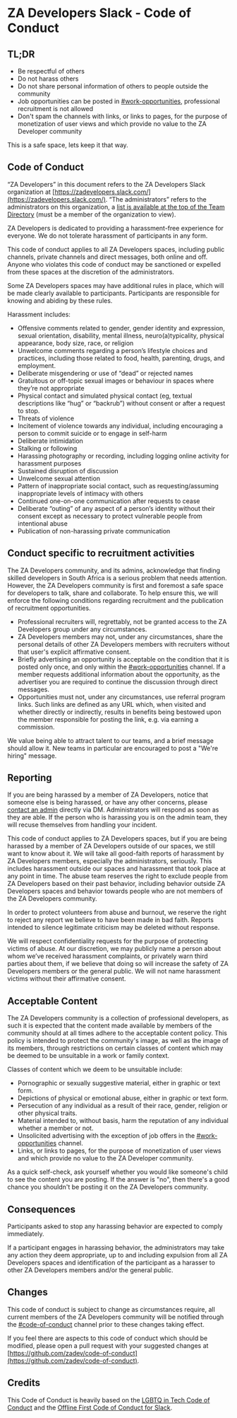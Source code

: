 # ZA Developers Slack - Code of Conduct

## TL;DR

* Be respectful of others
* Do not harass others
* Do not share personal information of others to people outside the community
* Job opportunities can be posted in [#work-opportunities](https://zadevelopers.slack.com/messages/work-opportunities/), professional recruitment is not allowed
* Don't spam the channels with links, or links to pages, for the purpose of monetization of user views and which provide no value to the ZA Developer community

This is a safe space, lets keep it that way.

## Code of Conduct

“ZA Developers” in this document refers to the ZA Developers Slack organization at [https://zadevelopers.slack.com/](https://zadevelopers.slack.com/). “The administrators” refers to the administrators on this organization, a [list is available at the top of the Team Directory](https://zadevelopers.slack.com/team) (must be a member of the organization to view).

ZA Developers is dedicated to providing a harassment-free experience for everyone. We do not tolerate harassment of participants in any form.

This code of conduct applies to all ZA Developers spaces, including public channels, private channels and direct messages, both online and off. Anyone who violates this code of conduct may be sanctioned or expelled from these spaces at the discretion of the administrators.

Some ZA Developers spaces may have additional rules in place, which will be made clearly available to participants. Participants are responsible for knowing and abiding by these rules.

Harassment includes:

* Offensive comments related to gender, gender identity and expression, sexual orientation, disability, mental illness, neuro(a)typicality, physical appearance, body size, race, or religion
* Unwelcome comments regarding a person’s lifestyle choices and practices, including those related to food, health, parenting, drugs, and employment.
* Deliberate misgendering or use of “dead” or rejected names
* Gratuitous or off-topic sexual images or behaviour in spaces where they’re not appropriate
* Physical contact and simulated physical contact (eg, textual descriptions like “hug” or “backrub”) without consent or after a request to stop.
* Threats of violence
* Incitement of violence towards any individual, including encouraging a person to commit suicide or to engage in self-harm
* Deliberate intimidation
* Stalking or following
* Harassing photography or recording, including logging online activity for harassment purposes
* Sustained disruption of discussion
* Unwelcome sexual attention
* Pattern of inappropriate social contact, such as requesting/assuming inappropriate levels of intimacy with others
* Continued one-on-one communication after requests to cease
* Deliberate “outing” of any aspect of a person’s identity without their consent except as necessary to protect vulnerable people from intentional abuse
* Publication of non-harassing private communication

## Conduct specific to recruitment activities

The ZA Developers community, and its admins, acknowledge that finding skilled developers in South Africa is a serious problem that needs attention. However, the ZA Developers community is first and foremost a safe space for developers to talk, share and collaborate. To help ensure this, we will enforce the following conditions regarding recruitment and the publication of recruitment opportunities.

* Professional recruiters will, regrettably, not be granted access to the ZA Developers group under any circumstances.
* ZA Developers members may not, under any circumstances, share the personal details of other ZA Developers members with recruiters without that user's explicit affirmative consent.
* Briefly advertising an opportunity is acceptable on the condition that it is posted only once, and only within the [#work-opportunities](https://zadevelopers.slack.com/messages/work-opportunities/) channel. If a member requests additional information about the opportunity, as the advertiser you are required to continue the discussion through direct messages.
* Opportunities must not, under any circumstances, use referral program links. Such links are defined as any URL which, when visited and whether directly or indirectly, results in benefits being bestowed upon the member responsible for posting the link, e.g. via earning a commission.

We value being able to attract talent to our teams, and a brief message should allow it. New teams in particular are encouraged to post a "We're hiring" message.

## Reporting

If you are being harassed by a member of ZA Developers, notice that someone else is being harassed, or have any other concerns, please [contact an admin](https://zadevelopers.slack.com/team) directly via DM. Administrators will respond as soon as they are able. If the person who is harassing you is on the admin team, they will recuse themselves from handling your incident.

This code of conduct applies to ZA Developers spaces, but if you are being harassed by a member of ZA Developers outside of our spaces, we still want to know about it. We will take all good-faith reports of harassment by ZA Developers members, especially the administrators, seriously. This includes harassment outside our spaces and harassment that took place at any point in time. The abuse team reserves the right to exclude people from ZA Developers based on their past behavior, including behavior outside ZA Developers spaces and behavior towards people who are not members of the ZA Developers community.

In order to protect volunteers from abuse and burnout, we reserve the right to reject any report we believe to have been made in bad faith. Reports intended to silence legitimate criticism may be deleted without response.

We will respect confidentiality requests for the purpose of protecting victims of abuse. At our discretion, we may publicly name a person about whom we’ve received harassment complaints, or privately warn third parties about them, if we believe that doing so will increase the safety of ZA Developers members or the general public. We will not name harassment victims without their affirmative consent.

## Acceptable Content
The ZA Developers community is a collection of professional developers, as such it is expected that the content made available by members of the community should at all times adhere to the acceptable content policy. This policy is intended to protect the community's image, as well as the image of its members, through restrictions on certain classes of content which may be deemed to be unsuitable in a work or family context.

Classes of content which we deem to be unsuitable include:

 - Pornographic or sexually suggestive material, either in graphic or text form.
 - Depictions of physical or emotional abuse, either in graphic or text form.
 - Persecution of any individual as a result of their race, gender, religion or other physical traits.
 - Material intended to, without basis, harm the reputation of any individual whether a member or not.
 - Unsolicited advertising with the exception of job offers in the [#work-opportunities](https://zadevelopers.slack.com/messages/work-opportunities/) channel.
 - Links, or links to pages, for the purpose of monetization of user views and which provide no value to the ZA Developer community.

As a quick self-check, ask yourself whether you would like someone's child to see the content you are posting. If the answer is "no", then there's a good chance you shouldn't be posting it on the ZA Developers community.

## Consequences

Participants asked to stop any harassing behavior are expected to comply immediately.

If a participant engages in harassing behavior, the administrators may take any action they deem appropriate, up to and including expulsion from all ZA Developers spaces and identification of the participant as a harasser to other ZA Developers members and/or the general public.

## Changes
This code of conduct is subject to change as circumstances require, all current members of the ZA Developers community will be notified through the [#code-of-conduct](https://zadevelopers.slack.com/messages/code-of-conduct/) channel prior to these changes taking effect.

If you feel there are aspects to this code of conduct which should be modified, please open a pull request with your suggested changes at [https://github.com/zadev/code-of-conduct](https://github.com/zadev/code-of-conduct).

## Credits

This Code of Conduct is heavily based on the [LGBTQ in Tech Code of Conduct](http://lgbtq.technology/coc.html) and the [Offline First Code of Conduct for Slack](http://offlinefirst.org/coc).
